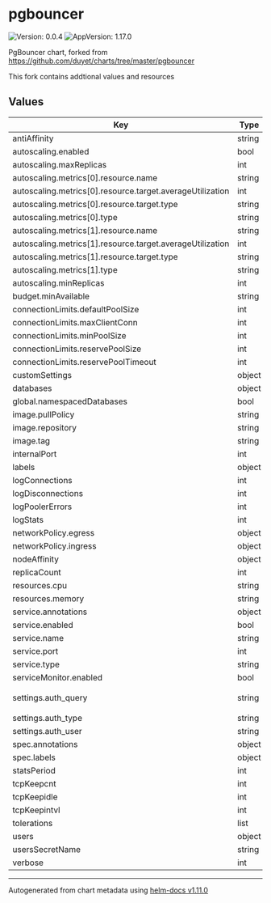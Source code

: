 # pgbouncer

![Version: 0.0.4](https://img.shields.io/badge/Version-0.0.4-informational?style=flat-square) ![AppVersion: 1.17.0](https://img.shields.io/badge/AppVersion-1.17.0-informational?style=flat-square)

PgBouncer chart, forked from https://github.com/duyet/charts/tree/master/pgbouncer

This fork contains addtional values and resources

## Values

| Key | Type | Default | Description |
|-----|------|---------|-------------|
| antiAffinity | string | `"soft"` |  |
| autoscaling.enabled | bool | `false` |  |
| autoscaling.maxReplicas | int | `10` |  |
| autoscaling.metrics[0].resource.name | string | `"cpu"` |  |
| autoscaling.metrics[0].resource.target.averageUtilization | int | `80` |  |
| autoscaling.metrics[0].resource.target.type | string | `"Utilization"` |  |
| autoscaling.metrics[0].type | string | `"Resource"` |  |
| autoscaling.metrics[1].resource.name | string | `"memory"` |  |
| autoscaling.metrics[1].resource.target.averageUtilization | int | `80` |  |
| autoscaling.metrics[1].resource.target.type | string | `"Utilization"` |  |
| autoscaling.metrics[1].type | string | `"Resource"` |  |
| autoscaling.minReplicas | int | `3` |  |
| budget.minAvailable | string | `"50%"` |  |
| connectionLimits.defaultPoolSize | int | `100` |  |
| connectionLimits.maxClientConn | int | `100` |  |
| connectionLimits.minPoolSize | int | `15` |  |
| connectionLimits.reservePoolSize | int | `25` |  |
| connectionLimits.reservePoolTimeout | int | `5` |  |
| customSettings | object | `{}` |  |
| databases | object | `{}` |  |
| global.namespacedDatabases | bool | `false` |  |
| image.pullPolicy | string | `"IfNotPresent"` |  |
| image.repository | string | `"ghcr.io/yasn77/pgbouncer"` |  |
| image.tag | string | `"v0.0.4"` |  |
| internalPort | int | `5432` |  |
| labels | object | `{}` |  |
| logConnections | int | `0` |  |
| logDisconnections | int | `0` |  |
| logPoolerErrors | int | `1` |  |
| logStats | int | `0` |  |
| networkPolicy.egress | object | `{}` |  |
| networkPolicy.ingress | object | `{}` |  |
| nodeAffinity | object | `{}` |  |
| replicaCount | int | `4` |  |
| resources.cpu | string | `"150m"` |  |
| resources.memory | string | `"256Mi"` |  |
| service.annotations | object | `{}` |  |
| service.enabled | bool | `true` |  |
| service.name | string | `""` |  |
| service.port | int | `5432` |  |
| service.type | string | `"ClusterIP"` |  |
| serviceMonitor.enabled | bool | `true` |  |
| settings.auth_query | string | `"SELECT usename, passwd FROM pg_shadow WHERE usename=$1"` |  |
| settings.auth_type | string | `"md5"` |  |
| settings.auth_user | string | `"postgres"` |  |
| spec.annotations | object | `{}` |  |
| spec.labels | object | `{}` |  |
| statsPeriod | int | `60` |  |
| tcpKeepcnt | int | `2` |  |
| tcpKeepidle | int | `1770` |  |
| tcpKeepintvl | int | `10` |  |
| tolerations | list | `[]` |  |
| users | object | `{}` |  |
| usersSecretName | string | `""` |  |
| verbose | int | `0` |  |

----------------------------------------------
Autogenerated from chart metadata using [helm-docs v1.11.0](https://github.com/norwoodj/helm-docs/releases/v1.11.0)
